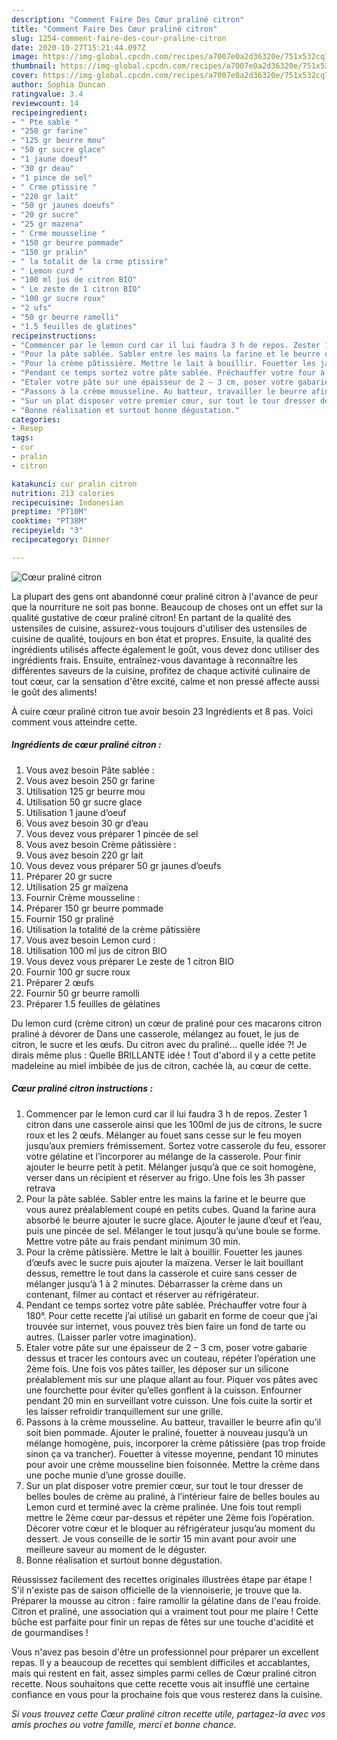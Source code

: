 ```yaml
---
description: "Comment Faire Des Cœur praliné citron"
title: "Comment Faire Des Cœur praliné citron"
slug: 1254-comment-faire-des-cour-praline-citron
date: 2020-10-27T15:21:44.097Z
image: https://img-global.cpcdn.com/recipes/a7007e0a2d36320e/751x532cq70/coeur-praline-citron-photo-principale-de-la-recette.jpg
thumbnail: https://img-global.cpcdn.com/recipes/a7007e0a2d36320e/751x532cq70/coeur-praline-citron-photo-principale-de-la-recette.jpg
cover: https://img-global.cpcdn.com/recipes/a7007e0a2d36320e/751x532cq70/coeur-praline-citron-photo-principale-de-la-recette.jpg
author: Sophia Duncan
ratingvalue: 3.4
reviewcount: 14
recipeingredient:
- " Pte sable "
- "250 gr farine"
- "125 gr beurre mou"
- "50 gr sucre glace"
- "1 jaune doeuf"
- "30 gr deau"
- "1 pince de sel"
- " Crme ptissire "
- "220 gr lait"
- "50 gr jaunes doeufs"
- "20 gr sucre"
- "25 gr mazena"
- " Crme mousseline "
- "150 gr beurre pommade"
- "150 gr pralin"
- " la totalit de la crme ptissire"
- " Lemon curd "
- "100 ml jus de citron BIO"
- " Le zeste de 1 citron BIO"
- "100 gr sucre roux"
- "2 ufs"
- "50 gr beurre ramolli"
- "1.5 feuilles de glatines"
recipeinstructions:
- "Commencer par le lemon curd car il lui faudra 3 h de repos. Zester 1 citron dans une casserole ainsi que les 100ml de jus de citrons, le sucre roux et les 2 œufs. Mélanger au fouet sans cesse sur le feu moyen jusqu’aux premiers frémissement. Sortez votre casserole du feu, essorer votre gélatine et l’incorporer au mélange de la casserole. Pour finir ajouter le beurre petit à petit. Mélanger jusqu’à que ce soit homogène, verser dans un récipient et réserver au frigo. Une fois les 3h passer retrava"
- "Pour la pâte sablée. Sabler entre les mains la farine et le beurre que vous aurez préalablement coupé en petits cubes. Quand la farine aura absorbé le beurre ajouter le sucre glace. Ajouter le jaune d’œuf et l’eau, puis une pincée de sel. Mélanger le tout jusqu’à qu’une boule se forme. Mettre votre pâte au frais pendant minimum 30 min."
- "Pour la crème pâtissière. Mettre le lait à bouillir. Fouetter les jaunes d’œufs avec le sucre puis ajouter la maïzena. Verser le lait bouillant dessus, remettre le tout dans la casserole et cuire sans cesser de mélanger jusqu’à 1 à 2 minutes. Débarrasser la crème dans un contenant, filmer au contact et réserver au réfrigérateur."
- "Pendant ce temps sortez votre pâte sablée. Préchauffer votre four à 180°. Pour cette recette j’ai utilisé un gabarit en forme de coeur que j’ai trouvée sur internet, vous pouvez très bien faire un fond de tarte ou autres. (Laisser parler votre imagination)."
- "Etaler votre pâte sur une épaisseur de 2 – 3 cm, poser votre gabarie dessus et tracer les contours avec un couteau, répéter l’opération une 2ème fois. Une fois vos pâtes tailler, les déposer sur un silicone préalablement mis sur une plaque allant au four. Piquer vos pâtes avec une fourchette pour éviter qu’elles gonflent à la cuisson. Enfourner pendant 20 min en surveillant votre cuisson. Une fois cuite la sortir et les laisser refroidir tranquillement sur une grille."
- "Passons à la crème mousseline. Au batteur, travailler le beurre afin qu’il soit bien pommade. Ajouter le praliné, fouetter à nouveau jusqu’à un mélange homogène, puis, incorporer la crème pâtissière (pas trop froide sinon ça va trancher). Fouetter à vitesse moyenne, pendant 10 minutes pour avoir une crème mousseline bien foisonnée. Mettre la crème dans une poche munie d’une grosse douille."
- "Sur un plat disposer votre premier cœur, sur tout le tour dresser de belles boules de crème au praliné, à l’intérieur faire de belles boules au Lemon curd et terminé avec la crème pralinée. Une fois tout rempli mettre le 2ème cœur par-dessus et répéter une 2ème fois l’opération. Décorer votre cœur et le bloquer au réfrigérateur jusqu’au moment du dessert. Je vous conseille de le sortir 15 min avant pour avoir une meilleure saveur au moment de le déguster."
- "Bonne réalisation et surtout bonne dégustation."
categories:
- Resep
tags:
- cur
- pralin
- citron

katakunci: cur pralin citron 
nutrition: 213 calories
recipecuisine: Indonesian
preptime: "PT10M"
cooktime: "PT38M"
recipeyield: "3"
recipecategory: Dinner

---
```



![Cœur praliné citron](https://img-global.cpcdn.com/recipes/a7007e0a2d36320e/751x532cq70/coeur-praline-citron-photo-principale-de-la-recette.jpg)

La plupart des gens ont abandonné cœur praliné citron à l'avance de peur que la nourriture ne soit pas bonne. Beaucoup de choses ont un effet sur la qualité gustative de cœur praliné citron! En partant de la qualité des ustensiles de cuisine, assurez-vous toujours d'utiliser des ustensiles de cuisine de qualité, toujours en bon état et propres. Ensuite, la qualité des ingrédients utilisés affecte également le goût, vous devez donc utiliser des ingrédients frais. Ensuite, entraînez-vous davantage à reconnaître les différentes saveurs de la cuisine, profitez de chaque activité culinaire de tout cœur, car la sensation d'être excité, calme et non pressé affecte aussi le goût des aliments!

<!--inarticleads1-->

À cuire cœur praliné citron tue avoir besoin 23 Ingrédients et 8 pas. Voici comment vous atteindre cette.

##### Ingrédients de cœur praliné citron :

1. Vous avez besoin  Pâte sablée :
1. Vous avez besoin 250 gr farine
1. Utilisation 125 gr beurre mou
1. Utilisation 50 gr sucre glace
1. Utilisation 1 jaune d’oeuf
1. Vous avez besoin 30 gr d’eau
1. Vous devez vous préparer 1 pincée de sel
1. Vous avez besoin  Crème pâtissière :
1. Vous avez besoin 220 gr lait
1. Vous devez vous préparer 50 gr jaunes d’oeufs
1. Préparer 20 gr sucre
1. Utilisation 25 gr maïzena
1. Fournir  Crème mousseline :
1. Préparer 150 gr beurre pommade
1. Fournir 150 gr praliné
1. Utilisation  la totalité de la crème pâtissière
1. Vous avez besoin  Lemon curd :
1. Utilisation 100 ml jus de citron BIO
1. Vous devez vous préparer  Le zeste de 1 citron BIO
1. Fournir 100 gr sucre roux
1. Préparer 2 œufs
1. Fournir 50 gr beurre ramolli
1. Préparer 1.5 feuilles de gélatines


Du lemon curd (crème citron) un cœur de praliné pour ces macarons citron praliné à dévorer de Dans une casserole, mélangez au fouet, le jus de citron, le sucre et les œufs. Du citron avec du praliné… quelle idée ?! Je dirais même plus : Quelle BRILLANTE idée ! Tout d&#39;abord il y a cette petite madeleine au miel imbibée de jus de citron, cachée là, au cœur de cette. 

<!--inarticleads2-->

##### Cœur praliné citron instructions :

1. Commencer par le lemon curd car il lui faudra 3 h de repos. Zester 1 citron dans une casserole ainsi que les 100ml de jus de citrons, le sucre roux et les 2 œufs. Mélanger au fouet sans cesse sur le feu moyen jusqu’aux premiers frémissement. Sortez votre casserole du feu, essorer votre gélatine et l’incorporer au mélange de la casserole. Pour finir ajouter le beurre petit à petit. Mélanger jusqu’à que ce soit homogène, verser dans un récipient et réserver au frigo. Une fois les 3h passer retrava
1. Pour la pâte sablée. Sabler entre les mains la farine et le beurre que vous aurez préalablement coupé en petits cubes. Quand la farine aura absorbé le beurre ajouter le sucre glace. Ajouter le jaune d’œuf et l’eau, puis une pincée de sel. Mélanger le tout jusqu’à qu’une boule se forme. Mettre votre pâte au frais pendant minimum 30 min.
1. Pour la crème pâtissière. Mettre le lait à bouillir. Fouetter les jaunes d’œufs avec le sucre puis ajouter la maïzena. Verser le lait bouillant dessus, remettre le tout dans la casserole et cuire sans cesser de mélanger jusqu’à 1 à 2 minutes. Débarrasser la crème dans un contenant, filmer au contact et réserver au réfrigérateur.
1. Pendant ce temps sortez votre pâte sablée. Préchauffer votre four à 180°. Pour cette recette j’ai utilisé un gabarit en forme de coeur que j’ai trouvée sur internet, vous pouvez très bien faire un fond de tarte ou autres. (Laisser parler votre imagination).
1. Etaler votre pâte sur une épaisseur de 2 – 3 cm, poser votre gabarie dessus et tracer les contours avec un couteau, répéter l’opération une 2ème fois. Une fois vos pâtes tailler, les déposer sur un silicone préalablement mis sur une plaque allant au four. Piquer vos pâtes avec une fourchette pour éviter qu’elles gonflent à la cuisson. Enfourner pendant 20 min en surveillant votre cuisson. Une fois cuite la sortir et les laisser refroidir tranquillement sur une grille.
1. Passons à la crème mousseline. Au batteur, travailler le beurre afin qu’il soit bien pommade. Ajouter le praliné, fouetter à nouveau jusqu’à un mélange homogène, puis, incorporer la crème pâtissière (pas trop froide sinon ça va trancher). Fouetter à vitesse moyenne, pendant 10 minutes pour avoir une crème mousseline bien foisonnée. Mettre la crème dans une poche munie d’une grosse douille.
1. Sur un plat disposer votre premier cœur, sur tout le tour dresser de belles boules de crème au praliné, à l’intérieur faire de belles boules au Lemon curd et terminé avec la crème pralinée. Une fois tout rempli mettre le 2ème cœur par-dessus et répéter une 2ème fois l’opération. Décorer votre cœur et le bloquer au réfrigérateur jusqu’au moment du dessert. Je vous conseille de le sortir 15 min avant pour avoir une meilleure saveur au moment de le déguster.
1. Bonne réalisation et surtout bonne dégustation.


Réussissez facilement des recettes originales illustrées étape par étape ! S&#39;il n&#39;existe pas de saison officielle de la viennoiserie, je trouve que la. Préparer la mousse au citron : faire ramollir la gélatine dans de l&#39;eau froide. Citron et praliné, une association qui a vraiment tout pour me plaire ! Cette bûche est parfaite pour finir un repas de fêtes sur une touche d&#39;acidité et de gourmandises ! 

<!--inarticleads1-->

<p>
Vous n'avez pas besoin d'être un professionnel pour préparer un excellent repas. Il y a beaucoup de recettes qui semblent difficiles et accablantes, mais qui restent en fait, assez simples parmi celles de Cœur praliné citron recette. Nous souhaitons que cette recette vous ait insufflé une certaine confiance en vous pour la prochaine fois que vous resterez dans la cuisine.
</p>

<p>
<i>Si vous trouvez cette Cœur praliné citron recette utile, partagez-la avec vos amis proches ou votre famille, merci et bonne chance.</i>
</p>

